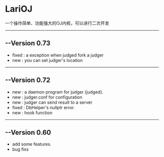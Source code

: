 # LariOJ
一个操作简单、功能强大的OJ内核，可以进行二次开发

------------------------------------------------
--Version 0.73
------------------------------------------------
   * fixed : a exception when judged fork a judger
   * new   : you can set judger's location


------------------------------------------------
--Version 0.72  
------------------------------------------------
   * new   : a daemon program for judger (judged).
   * new   : judger.conf for configuration
   * new   : judger can send result to a server
   * fixed : DbHelper's nullptr error.
   * new   : hook function


------------------------------------------------
--Version 0.60   
------------------------------------------------
   * add some features.
   * bug fixs
